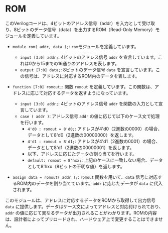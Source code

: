 # ROM

このVerilogコードは、4ビットのアドレス信号（addr）を入力として受け取り、8ビットのデータ信号（data）を出力するROM（Read-Only Memory）モジュールを定義しています。

- `module rom( addr, data );`: `rom`モジュールを定義しています。
  - `input [3:0] addr;`: 4ビットのアドレス信号 `addr` を宣言しています。これは0から15までの16通りのアドレスを表します。
  - `output [7:0] data;`: 8ビットのデータ信号 `data` を宣言しています。この信号は、アドレスに対応するROM内のデータを表します。

- `function [7:0] romout;`: 関数 `romout` を定義しています。この関数は、アドレスに応じて対応するデータを返すようになっています。
  - `input [3:0] addr;`: 4ビットのアドレス信号 `addr` を関数の入力として宣言しています。
  - `case ( addr )`: アドレス信号 `addr` の値に応じて以下のケース文で処理を行います。
    - `4'd0 : romout = 8'd0;`: アドレスが4'd0（2進数の0000）の場合、データとして8'd0（2進数の00000000）を返します。
    - `4'd1 : romout = 8'd1;`: アドレスが4'd1（2進数の0001）の場合、データとして8'd1（2進数の00000001）を返します。
    - 以下、アドレスに応じたデータの割り当てを行います。
    - `default: romout = 8'hxx;`: 上記のケースに一致しない場合、データとして8'hxx（8ビットの不明な値）を返します。

- `assign data = romout( addr );`: `romout` 関数を用いて、`data` 信号に対応するROM内のデータを割り当てています。`addr` に応じたデータが `data` に代入されます。

このモジュールは、アドレスに対応するデータをROMから取得して出力信号 `data` に提供します。データはケース文によってアドレスと対応付けられており、`addr` の値に応じて異なるデータが出力されることがわかります。ROMの内容は、設計者によってプリロードされ、ハードウェア上で変更することはできません。

